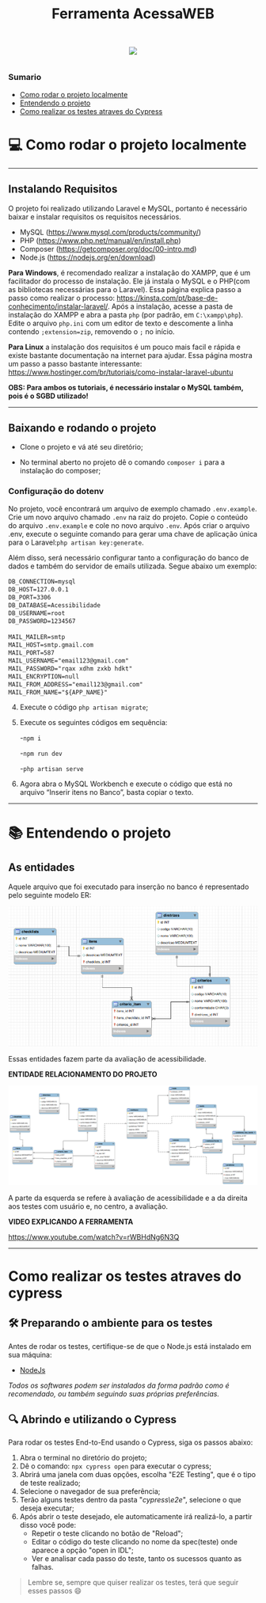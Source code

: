 <h1 align="center" > Ferramenta AcessaWEB <h1>

<p align="center">
<img loading="lazy" src="http://img.shields.io/static/v1?label=STATUS&message=EM%20DESENVOLVIMENTO&color=GREEN&style=for-the-badge"/>
</p>

### Sumario

* [Como rodar o projeto localmente](#-como-rodar-o-projeto-localmente)
* [Entendendo o projeto](#books-entendendo-o-projeto)
* [Como realizar os testes atraves do Cypress](#como-realizar-os-testes-atraves-do-cypress)

# 💻 Como rodar o projeto localmente
---
## Instalando Requisitos
O projeto foi realizado utilizando Laravel e MySQL, portanto é necessário baixar e instalar requisitos os requisitos necessários.

- MySQL (https://www.mysql.com/products/community/)
- PHP (https://www.php.net/manual/en/install.php)
- Composer (https://getcomposer.org/doc/00-intro.md)
- Node.js (https://nodejs.org/en/download)


**Para Windows**, é recomendado realizar a instalação do XAMPP, que é um facilitador do processo de instalação. Ele já instala o MySQL e o PHP(com as bibliotecas necessárias para o Laravel). Essa página explica passo a passo como realizar o processo: https://kinsta.com/pt/base-de-conhecimento/instalar-laravel/. Após a instalação, acesse a pasta de instalação do XAMPP e abra a pasta `php` (por padrão, em `C:\xampp\php`). Edite o arquivo `php.ini` com um editor de texto e descomente a linha contendo `;extension=zip`, removendo o `;` no início.

**Para Linux** a instalação dos requisitos é um pouco mais facil e rápida e existe bastante documentação na internet para ajudar. Essa página mostra um passo a passo bastante interessante: https://www.hostinger.com/br/tutoriais/como-instalar-laravel-ubuntu

**OBS: Para ambos os tutoriais, é necessário instalar o MySQL também, pois é o SGBD utilizado!**

 
---
## Baixando e rodando o projeto

- Clone o projeto e vá até seu diretório;

- No terminal aberto no projeto dê o comando `composer i` para a instalação do composer; 

### Configuração do dotenv

No projeto, você encontrará um arquivo de exemplo chamado `.env.example`. Crie um novo arquivo chamado `.env` na raiz do projeto. Copie o conteúdo do arquivo `.env.example` e cole no novo arquivo `.env`. Após criar o arquivo .env, execute o seguinte comando para gerar uma chave de aplicação única para o Laravel:`php artisan key:generate`.

Além disso, será necessário configurar tanto a configuração do banco de dados e também do servidor de emails utilizada. Segue abaixo um exemplo:

```
DB_CONNECTION=mysql
DB_HOST=127.0.0.1
DB_PORT=3306
DB_DATABASE=Acessibilidade
DB_USERNAME=root
DB_PASSWORD=1234567

MAIL_MAILER=smtp
MAIL_HOST=smtp.gmail.com
MAIL_PORT=587
MAIL_USERNAME="email123@gmail.com"
MAIL_PASSWORD="rqax xdhm zxkb hdkt"
MAIL_ENCRYPTION=null
MAIL_FROM_ADDRESS="email123@gmail.com"
MAIL_FROM_NAME="${APP_NAME}"

```

4. Execute o código  `php artisan migrate`;

5. Execute os seguintes códigos em sequência: 

   -`npm i`

   -`npm run dev`

   -`php artisan serve`

6. Agora abra o MySQL Workbench e execute o código que está no arquivo “Inserir itens no Banco”, basta copiar o texto.

---

# :books: Entendendo o projeto

## As entidades

Aquele arquivo que foi executado para inserção no banco é representado pelo seguinte modelo ER:

![](./static/ERavaliacao.png)

Essas entidades fazem parte da avaliação de acessibilidade.

**ENTIDADE RELACIONAMENTO DO PROJETO**

![](./static/Diagrama%20ER.png)

A parte da esquerda se refere à avaliação de acessibilidade e a da direita aos testes com usuário e, no centro, a avaliação.


**VIDEO EXPLICANDO A FERRAMENTA**

https://www.youtube.com/watch?v=rWBHdNg6N3Q

---

# Como realizar os testes atraves do cypress
## 🛠️ Preparando o ambiente para os testes

Antes de rodar os testes, certifique-se de que o Node.js está instalado em sua máquina:

- [NodeJs](https://nodejs.org/en)

*Todos os softwares podem ser instalados da forma padrão como é recomendado, ou também seguindo suas próprias preferências.* 

## 🔍 Abrindo e utilizando o Cypress

Para rodar os testes End-to-End usando o Cypress, siga os passos abaixo:
1. Abra o terminal no diretório do projeto;
2. Dê o comando: `npx cypress open` para executar o cypress; 
3. Abrirá uma janela com duas opções, escolha "E2E Testing", que é o tipo de teste realizado;
4. Selecione o navegador de sua preferência;
5. Terão alguns testes dentro da pasta "*cypress\e2e*", selecione o que deseja executar;
6. Após abrir o teste desejado, ele automaticamente irá realizá-lo, a partir disso você pode:
   - Repetir o teste clicando no botão de "Reload";
   - Editar o código do teste clicando no nome da spec(teste) onde aparece a opção "open in IDL";
   - Ver e analisar cada passo do teste, tanto os sucessos quanto as falhas.

> Lembre se, sempre que quiser realizar os testes, terá que seguir esses passos :smile:
